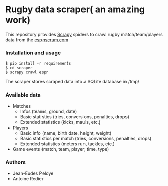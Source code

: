 # Rugby data scraper( an amazing work)

This repository provides [Scrapy](scrapy.org) spiders to crawl rugby match/team/players data from the [espnscrum.com](espnscrum.com)

### Installation and usage

```shell
$ pip install -r requirements
$ cd scraper
$ scrapy crawl espn
```

The scraper stores scraped data into a SQLite database in /tmp/

### Available data

- Matches
    - Infos (teams, ground, date)
    - Basic statistics (tries, conversions, penalties, drops)
    - Extended statistics (kicks, mauls, etc.)
- Players
    - Basic info (name, birth date, height, weight)
    - Basic statistics per match (tries, conversions, penalties, drops)
    - Extended statistics (meters run, tackles, etc.)
- Game events (match, team, player, time, type)

### Authors

- Jean-Eudes Peloye
- Antoine Redier
